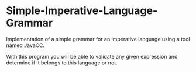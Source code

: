 # Simple-Imperative-Language-Grammar
Implementation of a simple grammar for an imperative language using a tool named JavaCC.

With this program you will be able to validate any given expression and determine if it belongs to this language or not.

